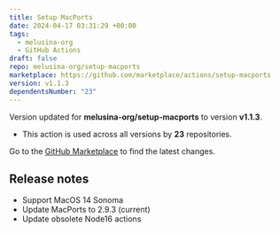 ```yaml
---
title: Setup MacPorts
date: 2024-04-17 03:31:29 +00:00
tags:
  - melusina-org
  - GitHub Actions
draft: false
repo: melusina-org/setup-macports
marketplace: https://github.com/marketplace/actions/setup-macports
version: v1.1.3
dependentsNumber: "23"
---
```



Version updated for **melusina-org/setup-macports** to version **v1.1.3**.
- This action is used across all versions by **23** repositories.

Go to the [GitHub Marketplace](https://github.com/marketplace/actions/setup-macports) to find the latest changes.

## Release notes

- Support MacOS 14 Sonoma
- Update MacPorts to 2.9.3 (current)
- Update obsolete Node16 actions
